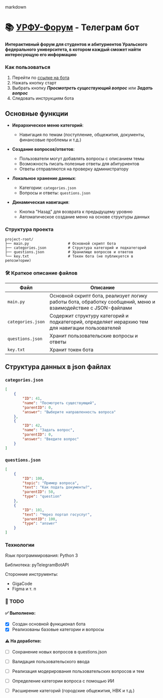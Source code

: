 markdown
# 📚 [УРФУ-Форум](https://t.me/brekotkinLikers_bot) - Телеграм бот  
**Интерактивный форум для студентов и абитуриентов Уральского федерального университета, в котором каждый сможет найти интересующую 
его информацию**

### Как пользоваться
1. Перейти по [ссылке на бота](https://t.me/brekotkinLikers_bot)
2. Нажать кнопку старт
3. Выбрать кнопку ***Просмотреть существующий вопрос*** или ***Задать вопрос***
4. Следовать инструкциям бота

## Основные функции
- **Иерархическое меню категорий**:  
  - Навигация по темам (поступление, общежития, документы, финансовые проблемы и т.д.)

- **Создание вопросов/ответов**:  
    - Пользователи могут добавлять вопросы с описанием темы  
    - Возможность писать полезные ответы для абитуриентов  
    - Ответы отправляются на проверку администратору
- **Локальное хранение данных**:  
    - Категории: `categories.json`  
    - Вопросы и ответы: `questions.json`
- **Динамическая навигация**:  
    - Кнопка "Назад" для возврата к предыдущему уровню  
    - Автоматическое создание меню на основе структуры данных

### Структура проекта
```
project-root/
├── main.py                  # Основной скрипт бота
├── categories.json          # Структура категорий и подкатегорий
├── questions.json           # Хранилище вопросов и ответов
└── key.txt                  # Токен бота (не публикуется в репозитории)
```

### 🛠 Краткое описание файлов

| **Файл**           | **Описание**                                                                
|---------------------|-----------------------------------------------------------------------------|
| `main.py`           | Основной скрипт бота, реализует логику работы бота, обработку сообщений, меню и взаимодействие с JSON-файлами
| `categories.json`   | Содержит структуру категорий и подкатегорий, определяет иерархию тем для навигации пользователей
| `questions.json`    | Хранит пользовательские вопросы и ответы
| `key.txt`    | Хранит токен бота



## Структура данных в json файлах
### `categories.json`

```json
[
    {
        "ID": 41,
        "name": "Посмотреть существующий",
        "parentID": 0,
        "answer": "Выберите направленность вопроса"
    },
    {
        "ID": 42,
        "name": "Задать вопрос",
        "parentID": 0,
        "answer": "Введите вопрос"
    }
]
```

### `questions.json`
```json
[
    {
        "ID": 100,
        "topic": "Пример вопроса",
        "text": "Как подать документы?",
        "parentID": 50,
        "type": "question"
    },
    {
        "ID": 101,
        "text": "Через портал госуслуг",
        "parentID": 100,
        "type": "answer"
    }
]
```

### Технологии
Язык программирования: Python 3

Библиотека: pyTelegramBotAPI

Сторонние инструменты:
- GigaCode
- Figma и т. п

### 🔧 TODO
#### ✅ Выполнено:

 - [x] Создан основной функционал бота
 - [x] Реализованы базовые категории и вопросы
 
#### ⚠ На доработке:

 - [ ] Сохранение новых вопросов в questions.json
 - [ ] Валидация пользовательского ввода
 - [ ] Реализация модерирования пользовательских вопросов и тем
 - [ ] Определение категории вопроса с помощью ИИ
 - [ ] Расширение категорий (городские общежития, НВК и т.д.)

